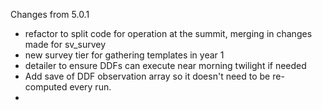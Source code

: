 

Changes from 5.0.1

* refactor to split code for operation at the summit, merging in changes made for sv_survey
* new survey tier for gathering templates in year 1
* detailer to ensure DDFs can execute near morning twilight if needed
* Add save of DDF observation array so it doesn't need to be re-computed every run.
* 

